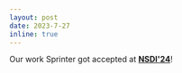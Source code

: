 ```yaml
---
layout: post
date: 2023-7-27
inline: true
---
```


Our work Sprinter got accepted at **[NSDI'24](https://www.usenix.org/conference/nsdi24)**!
